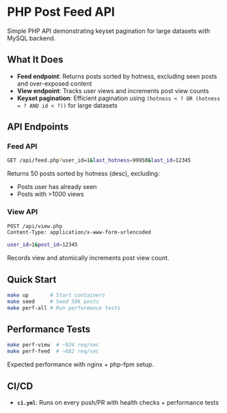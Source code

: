 # PHP Post Feed API

Simple PHP API demonstrating keyset pagination for large datasets with MySQL backend.

## What It Does

- **Feed endpoint**: Returns posts sorted by hotness, excluding seen posts and over-exposed content
- **View endpoint**: Tracks user views and increments post view counts
- **Keyset pagination**: Efficient pagination using `(hotness < ? OR (hotness = ? AND id < ?))` for large datasets

## API Endpoints

### Feed API
```bash
GET /api/feed.php?user_id=1&last_hotness=99950&last_id=12345
```
Returns 50 posts sorted by hotness (desc), excluding:
- Posts user has already seen
- Posts with >1000 views

### View API
```bash
POST /api/view.php
Content-Type: application/x-www-form-urlencoded

user_id=1&post_id=12345
```
Records view and atomically increments post view count.

## Quick Start

```bash
make up       # Start containers
make seed     # Seed 50k posts
make perf-all # Run performance tests
```

## Performance Tests

```bash
make perf-view  # ~924 req/sec
make perf-feed  # ~682 req/sec
```

Expected performance with nginx + php-fpm setup.

## CI/CD

- **`ci.yml`**: Runs on every push/PR with health checks + performance tests